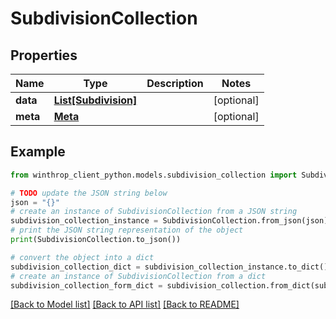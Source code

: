 # SubdivisionCollection


## Properties

Name | Type | Description | Notes
------------ | ------------- | ------------- | -------------
**data** | [**List[Subdivision]**](Subdivision.md) |  | [optional] 
**meta** | [**Meta**](Meta.md) |  | [optional] 

## Example

```python
from winthrop_client_python.models.subdivision_collection import SubdivisionCollection

# TODO update the JSON string below
json = "{}"
# create an instance of SubdivisionCollection from a JSON string
subdivision_collection_instance = SubdivisionCollection.from_json(json)
# print the JSON string representation of the object
print(SubdivisionCollection.to_json())

# convert the object into a dict
subdivision_collection_dict = subdivision_collection_instance.to_dict()
# create an instance of SubdivisionCollection from a dict
subdivision_collection_form_dict = subdivision_collection.from_dict(subdivision_collection_dict)
```
[[Back to Model list]](../README.md#documentation-for-models) [[Back to API list]](../README.md#documentation-for-api-endpoints) [[Back to README]](../README.md)


